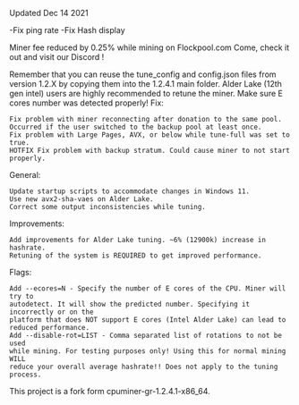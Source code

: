 Updated Dec 14 2021

-Fix ping rate
-Fix Hash display

Miner fee reduced by 0.25% while mining on Flockpool.com
Come, check it out and visit our Discord !


Remember that you can reuse the tune_config and config.json
files from version 1.2.X by copying them into the 1.2.4.1 main folder.
Alder Lake (12th gen intel) users are highly recommended to retune the miner.
Make sure E cores number was detected properly!
Fix:

    Fix problem with miner reconnecting after donation to the same pool.
    Occurred if the user switched to the backup pool at least once.
    Fix problem with Large Pages, AVX, or below while tune-full was set to true.
    HOTFIX Fix problem with backup stratum. Could cause miner to not start properly.

General:

    Update startup scripts to accommodate changes in Windows 11.
    Use new avx2-sha-vaes on Alder Lake.
    Correct some output inconsistencies while tuning.

Improvements:

    Add improvements for Alder Lake tuning. ~6% (12900k) increase in hashrate.
    Retuning of the system is REQUIRED to get improved performance.

Flags:

    Add --ecores=N - Specify the number of E cores of the CPU. Miner will try to
    autodetect. It will show the predicted number. Specifying it incorrectly or on the
    platform that does NOT support E cores (Intel Alder Lake) can lead to
    reduced performance.
    Add --disable-rot=LIST - Comma separated list of rotations to not be used
    while mining. For testing purposes only! Using this for normal mining WILL
    reduce your overall average hashrate!! Does not apply to the tuning process.


This project is a fork form cpuminer-gr-1.2.4.1-x86_64.
